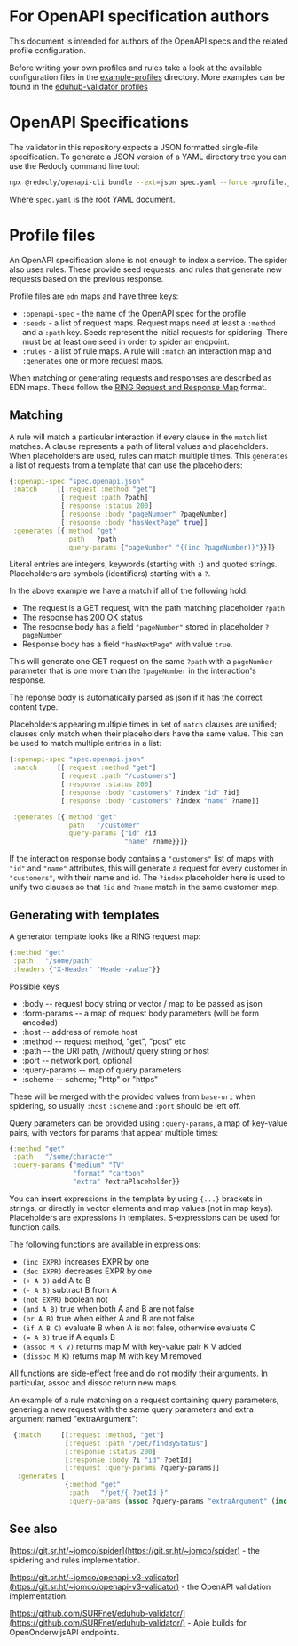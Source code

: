# For OpenAPI specification authors

This document is intended for authors of the OpenAPI specs and the
related profile configuration.

Before writing your own profiles and rules take a look at the
available configuration files in the
[example-profiles](../example-profiles) directory. More examples can
be found in the [eduhub-validator
profiles](https://github.com/SURFnet/eduhub-validator/tree/master/profiles)

# OpenAPI Specifications

The validator in this repository expects a JSON formatted single-file
specification. To generate a JSON version of a YAML directory tree you
can use the Redocly command line tool:

```sh
npx @redocly/openapi-cli bundle --ext=json spec.yaml --force >profile.json
```

Where `spec.yaml` is the root YAML document.

# Profile files

An OpenAPI specification alone is not enough to index a service. The
spider also uses rules. These provide seed requests, and rules that
generate new requests based on the previous response.

Profile files are `edn` maps and have three keys:

- `:openapi-spec` - the name of the OpenAPI spec for the profile
- `:seeds` - a list of request maps. Request maps need at least a
  `:method` and a `:path` key. Seeds represent the initial requests
  for spidering. There must be at least one seed in order to spider an
  endpoint.
- `:rules` - a list of rule maps. A rule will `:match` an interaction
  map and `:generates` one or more request maps.

When matching or generating requests and responses are described as
EDN maps. These follow the [RING Request and Response
Map](https://github.com/ring-clojure/ring/blob/master/SPEC#L44)
format.

## Matching

A rule will match a particular interaction if every clause in the
`match` list matches. A clause represents a path of literal values and
placeholders. When placeholders are used, rules can match multiple
times.  This `generates` a list of requests from a template that can
use the placeholders:

```clojure
{:openapi-spec "spec.openapi.json"
 :match     [[:request :method "get"]
             [:request :path ?path]
             [:response :status 200]
             [:response :body "pageNumber" ?pageNumber]
             [:response :body "hasNextPage" true]]
 :generates [{:method "get"
              :path   ?path
              :query-params {"pageNumber" "{(inc ?pageNumber)}"}}]}
```

Literal entries are integers, keywords (starting with `:`) and quoted
strings. Placeholders are symbols (identifiers) starting with a `?`.

In the above example we have a match if all of the following hold:

- The request is a GET request, with the path matching placeholder
  `?path`
- The response has 200 OK status
- The response body has a field `"pageNumber"` stored in placeholder
  `?pageNumber`
- Response body has a field `"hasNextPage"` with value `true`.

This will generate one GET request on the same `?path` with a
`pageNumber` parameter that is one more than the `?pageNumber` in the
interaction's response.

The reponse body is automatically parsed as json if it has the correct
content type.

Placeholders appearing multiple times in set of `match` clauses are
unified; clauses only match when their placeholders have the same
value.  This can be used to match multiple entries in a list:

```clojure
{:openapi-spec "spec.openapi.json"
 :match     [[:request :method "get"]
             [:request :path "/customers"]
             [:response :status 200]
             [:response :body "customers" ?index "id" ?id]
             [:response :body "customers" ?index "name" ?name]]

 :generates [{:method "get"
              :path   "/customer"
              :query-params {"id" ?id
                             "name" ?name}}]}
```

If the interaction response body contains a `"customers"` list of maps
with `"id"` and `"name"` attributes, this will generate a request for
every customer in `"customers"`, with their name and id. The `?index`
placeholder here is used to unify two clauses so that `?id` and
`?name` match in the same customer map.

## Generating with templates

A generator template looks like a RING request map:

```clojure
{:method "get"
 :path   "/some/path"
 :headers {"X-Header" "Header-value"}}
```

Possible keys

 - :body -- request body string or vector / map to be passed as json
 - :form-params -- a map of request body parameters (will be form encoded)
 - :host -- address of remote host
 - :method -- request method, "get", "post" etc
 - :path -- the URI path, /without/ query string or host
 - :port -- network port, optional
 - :query-params -- map of query parameters
 - :scheme -- scheme; "http" or "https"
 

These will be merged with the provided values from `base-uri` when
spidering, so usually `:host` `:scheme` and `:port` should be left
off.

Query parameters can be provided using `:query-params`, a map of
key-value pairs, with vectors for params that appear multiple times:

```clojure
{:method "get"
 :path   "/some/character"
 :query-params {"medium" "TV"
                "format" "cartoon"
                "extra" ?extraPlaceholder}}
```

You can insert expressions in the template by using `{...}`  brackets
in strings, or directly in vector elements and map values (not in map
keys). Placeholders are expressions in templates.  S-expressions can
be used for function calls.

The following functions are available in expressions:

- `(inc EXPR)` increases EXPR by one
- `(dec EXPR)` decreases EXPR by one
- `(+ A B)` add A to B
- `(- A B)` subtract B from A
- `(not EXPR)` boolean not
- `(and A B)` true when both A and B are not false
- `(or A B)` true when either A and B are not false
- `(if A B C)` evaluate B when A is not false, otherwise evaluate C
- `(= A B)` true if A equals B
- `(assoc M K V)` returns map M with key-value pair K V added
- `(dissoc M K)` returns map M with key M removed

All functions are side-effect free and do not modify their
arguments. In particular, assoc and dissoc return new maps.

An example of a rule matching on a request containing query
parameters, genering a new request with the same query parameters and
extra argument named "extraArgument":

```clojure
 {:match     [[:request :method, "get"]
              [:request :path "/pet/findByStatus"]
              [:response :status 200]
              [:response :body ?i "id" ?petId]
              [:request :query-params ?query-params]]
  :generates [
              {:method "get"
               :path   "/pet/{ ?petId }"
               :query-params (assoc ?query-params "extraArgument" (inc ?i))}]}
```

## See also

[https://git.sr.ht/~jomco/spider](https://git.sr.ht/~jomco/spider) -
the spidering and rules implementation.

[https://git.sr.ht/~jomco/openapi-v3-validator](https://git.sr.ht/~jomco/openapi-v3-validator) -
the OpenAPI validation implementation.

[https://github.com/SURFnet/eduhub-validator/](https://github.com/SURFnet/eduhub-validator/) - Apie builds for OpenOnderwijsAPI endpoints.

